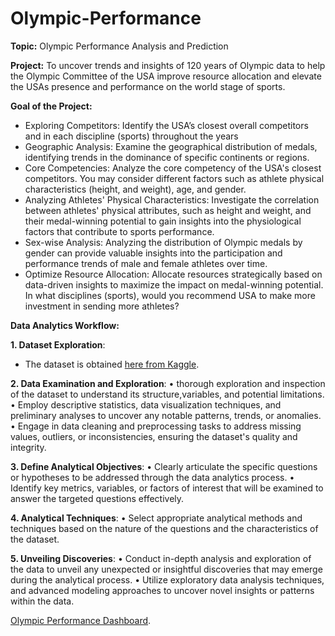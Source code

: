 # Olympic-Performance

**Topic:** Olympic Performance Analysis and Prediction


**Project:** To uncover trends and insights of 120 years of Olympic data to help the Olympic Committee of the USA improve resource allocation and elevate the USAs presence and performance on the world stage of sports.


**Goal of the Project:** 
- Exploring Competitors: Identify the USA’s closest overall competitors and in each discipline
(sports) throughout the years
- Geographic Analysis: Examine the geographical distribution of medals, identifying trends in the
dominance of specific continents or regions.
- Core Competencies: Analyze the core competency of the USA's closest competitors. You may
consider different factors such as athlete physical characteristics (height, and weight), age, and
gender.
- Analyzing Athletes' Physical Characteristics: Investigate the correlation between athletes'
physical attributes, such as height and weight, and their medal-winning potential to gain insights
into the physiological factors that contribute to sports performance.
- Sex-wise Analysis: Analyzing the distribution of Olympic medals by gender can provide valuable
insights into the participation and performance trends of male and female athletes over time.
-  Optimize Resource Allocation: Allocate resources strategically based on data-driven insights to
maximize the impact on medal-winning potential. In what disciplines (sports), would you
recommend USA to make more investment in sending more athletes? 

**Data Analytics Workflow:** 

**1. Dataset Exploration**: 
- The dataset is obtained [here from Kaggle](https://www.kaggle.com/code/mateoiglesias/olympic-games/input).

**2. Data Examination and Exploration**:
   • thorough exploration and inspection of the dataset to understand its structure,variables, and potential limitations.
   • Employ descriptive statistics, data visualization techniques, and preliminary analyses to uncover any notable patterns, trends, or 
     anomalies.
   • Engage in data cleaning and preprocessing tasks to address missing values, outliers, or inconsistencies, ensuring the dataset's quality 
     and integrity.
     
**3. Define Analytical Objectives**:
   • Clearly articulate the specific questions or hypotheses to be addressed through the data analytics process.
   • Identify key metrics, variables, or factors of interest that will be examined to answer the targeted questions effectively.

**4. Analytical Techniques**:
   • Select appropriate analytical methods and techniques based on the nature of the questions and
the characteristics of the dataset.

**5. Unveiling Discoveries**:
   • Conduct in-depth analysis and exploration of the data to unveil any unexpected or insightful
discoveries that may emerge during the analytical process.
   • Utilize exploratory data analysis techniques, and advanced modeling approaches to uncover novel insights or patterns within the data.
   
[Olympic Performance Dashboard](https://public.tableau.com/app/profile/meret1669/viz/OlympicPerformance_17230451410000/Story1?publish=yes).

